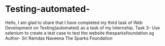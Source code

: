# Testing-automated-
Hello,  I am glad to share that I have completed my third task of Web Development on Testing(automated) as a task of my Internship.  Task 3- Use selenium to create a test case to test the website thesparksfoundation.sg  Author- Sri Ramdas Naveena   The​ Sparks Foundation   
